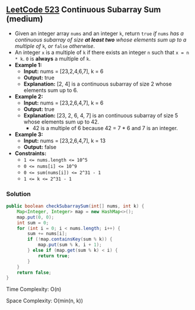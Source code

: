 ## [LeetCode 523](https://leetcode.com/problems/continuous-subarray-sum/) Continuous Subarray Sum (medium)

- Given an integer array `nums` and an integer `k`, return `true` _if_ `nums` _has a continuous subarray of size **at least two** whose elements sum up to a multiple of_ `k`_, or_ `false` _otherwise_.
- An integer `x` is a multiple of `k` if there exists an integer `n` such that `x = n * k`. `0` is **always** a multiple of `k`.
- **Example 1:**
    - **Input:** nums = [23,2,4,6,7], k = 6
    - **Output:** true
    - **Explanation:** [2, 4] is a continuous subarray of size 2 whose elements sum up to 6.
- **Example 2:**
    - **Input:** nums = [23,2,6,4,7], k = 6
    - **Output:** true
    - **Explanation:** [23, 2, 6, 4, 7] is an continuous subarray of size 5 whose elements sum up to 42.
        - 42 is a multiple of 6 because 42 = 7 * 6 and 7 is an integer.
- **Example 3:**
    - **Input:** nums = [23,2,6,4,7], k = 13
    - **Output:** false
- **Constraints:**
    -   `1 <= nums.length <= 10^5`
    -   `0 <= nums[i] <= 10^9`
    -   `0 <= sum(nums[i]) <= 2^31 - 1`
    -   `1 <= k <= 2^31 - 1`

### Solution

```java
public boolean checkSubarraySum(int[] nums, int k) {
    Map<Integer, Integer> map = new HashMap<>();
    map.put(0, 0);
    int sum = 0;
    for (int i = 0; i < nums.length; i++) {
        sum += nums[i];
        if (!map.containsKey(sum % k)) {
            map.put(sum % k, i + 1);
        } else if (map.get(sum % k) < i) {
            return true;
        }
    }
    return false;
}
```

Time Complexity: O(n)

Space Complexity: O(min(n, k))